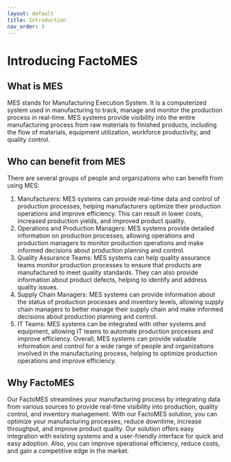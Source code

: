 ```yaml
---
layout: default
title: Introduction
nav_order: 3
---
```

# Introducing FactoMES

<!-- ## Overview
 *  FactoMES is an MES software that provides real-time data analysis and reporting. Manage material flow and product status, and optimize your supply chain
 *  FactoMES is built to track everything from raw materials to products, and everything in between. This provides you with insight and understanding of what is happening on your factory floor -->
## What is MES
MES stands for Manufacturing Execution System. It is a computerized system used in manufacturing to track, manage and monitor the production process in real-time. MES systems provide visibility into the entire manufacturing process from raw materials to finished products, including the flow of materials, equipment utilization, workforce productivity, and quality control.
<!-- MES stands for Manufacturing Execution System, which is a software solution that provides real-time data and control of production processes in a manufacturing plant. The main purpose of an MES system is to bridge the gap between the management level systems, such as Enterprise Resource Planning (ERP) systems, and the operational level systems, such as Supervisory Control and Data Acquisition (SCADA) systems, in a manufacturing environment.
MES systems provide detailed information on production processes, including order tracking, resource utilization, production scheduling, and quality control, among other things. This information can be used to optimize production processes and make informed decisions about production planning and control.
MES systems can also interface with other systems and equipment, such as machines and sensors, to automate production processes and improve efficiency. The integration of MES systems with other systems can provide a comprehensive view of the production process, from the receipt of raw materials to the delivery of finished goods, and support effective decision making.
Overall, MES systems play a crucial role in modern manufacturing operations by providing real-time data and control to optimize production processes and improve the efficiency of production operations. -->

## Who can benefit from MES
There are several groups of people and organizations who can benefit from using MES:
1.	Manufacturers: MES systems can provide real-time data and control of production processes, helping manufacturers optimize their production operations and improve efficiency. This can result in lower costs, increased production yields, and improved product quality.
2.	Operations and Production Managers: MES systems provide detailed information on production processes, allowing operations and production managers to monitor production operations and make informed decisions about production planning and control.
3.	Quality Assurance Teams: MES systems can help quality assurance teams monitor production processes to ensure that products are manufactured to meet quality standards. They can also provide information about product defects, helping to identify and address quality issues.
4.	Supply Chain Managers: MES systems can provide information about the status of production processes and inventory levels, allowing supply chain managers to better manage their supply chain and make informed decisions about production planning and control.
5.	IT Teams: MES systems can be integrated with other systems and equipment, allowing IT teams to automate production processes and improve efficiency.
Overall, MES systems can provide valuable information and control for a wide range of people and organizations involved in the manufacturing process, helping to optimize production operations and improve efficiency.

## Why FactoMES

Our FactoMES streamlines your manufacturing process by integrating data from various sources to provide real-time visibility into production, quality control, and inventory management. With our FactoMES solution, you can optimize your manufacturing processes, reduce downtime, increase throughput, and improve product quality. Our solution offers easy integration with existing systems and a user-friendly interface for quick and easy adoption. Also, you can improve operational efficiency, reduce costs, and gain a competitive edge in the market.